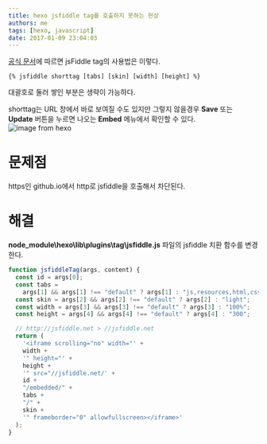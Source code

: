 ```yaml
---
title: hexo jsfiddle tag를 호출하지 못하는 현상
authors: me
tags: [hexo, javascript]
date: 2017-01-09 23:04:03
---
```


[공식 문서](https://hexo.io/ko/docs/tag-plugins.html#jsFiddle)에 따르면 jsFiddle tag의 사용법은 이렇다.

```text
{% jsfiddle shorttag [tabs] [skin] [width] [height] %}
```

대괄호로 둘러 쌓인 부분은 생략이 가능하다.

shorttag는 URL 창에서 바로 보여질 수도 있지만 그렇지 않을경우
**Save** 또는 **Update** 버튼을 누르면 나오는 **Embed** 메뉴에서 확인할 수 있다.
![image from hexo](https://i.imgur.com/FzTXSX3.png)

# 문제점

https인 github.io에서 http로 jsfiddle을 호출해서 차단된다.

# 해결

**node_module\hexo\lib\plugins\tag\jsfiddle.js** 파일의 jsfiddle 치환 함수를 변경한다.

```javascript
function jsfiddleTag(args, content) {
  const id = args[0];
  const tabs =
    args[1] && args[1] !== "default" ? args[1] : "js,resources,html,css,result";
  const skin = args[2] && args[2] !== "default" ? args[2] : "light";
  const width = args[3] && args[3] !== "default" ? args[3] : "100%";
  const height = args[4] && args[4] !== "default" ? args[4] : "300";

  // http://jsfiddle.net > //jsfiddle.net
  return (
    '<iframe scrolling="no" width="' +
    width +
    '" height="' +
    height +
    '" src="//jsfiddle.net/' +
    id +
    "/embedded/" +
    tabs +
    "/" +
    skin +
    '" frameborder="0" allowfullscreen></iframe>'
  );
}
```
